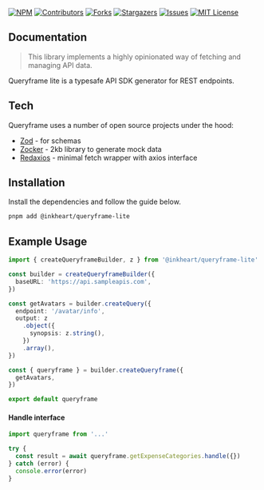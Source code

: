 [![NPM][npm-shield]][npm-url]
[![Contributors][contributors-shield]][contributors-url]
[![Forks][forks-shield]][forks-url]
[![Stargazers][stars-shield]][stars-url]
[![Issues][issues-shield]][issues-url]
[![MIT License][license-shield]][license-url]

## Documentation

> This library implements a highly opinionated way of fetching and managing API data.

Queryframe lite is a typesafe API SDK generator for REST endpoints.

## Tech

Queryframe uses a number of open source projects under the hood:

- [Zod] - for schemas
- [Zocker] - 2kb library to generate mock data
- [Redaxios] - minimal fetch wrapper with axios interface

## Installation

Install the dependencies and follow the guide below.

```sh
pnpm add @inkheart/queryframe-lite
```

## Example Usage

```typescript
import { createQueryframeBuilder, z } from '@inkheart/queryframe-lite'

const builder = createQueryframeBuilder({
  baseURL: 'https://api.sampleapis.com',
})

const getAvatars = builder.createQuery({
  endpoint: '/avatar/info',
  output: z
    .object({
      synopsis: z.string(),
    })
    .array(),
})

const { queryframe } = builder.createQueryframe({
  getAvatars,
})

export default queryframe
```

#### Handle interface

```typescript
import queryframe from '...'

try {
  const result = await queryframe.getExpenseCategories.handle({})
} catch (error) {
  console.error(error)
}
```

<!-- MARKDOWN LINKS & IMAGES -->
<!-- https://www.markdownguide.org/basic-syntax/#reference-style-links -->

[npm-shield]: https://img.shields.io/npm/v/@inkheart/queryframe-lite?style=for-the-badge
[npm-url]: https://www.npmjs.com/package/@inkheart/queryframe-lite
[contributors-shield]: https://img.shields.io/github/contributors/akparhi/queryframe.svg?style=for-the-badge
[contributors-url]: https://github.com/akparhi/queryframe-lite/graphs/contributors
[forks-shield]: https://img.shields.io/github/forks/akparhi/queryframe.svg?style=for-the-badge
[forks-url]: https://github.com/akparhi/queryframe-lite/network/members
[stars-shield]: https://img.shields.io/github/stars/akparhi/queryframe.svg?style=for-the-badge
[stars-url]: https://github.com/akparhi/queryframe-lite/stargazers
[issues-shield]: https://img.shields.io/github/issues/akparhi/queryframe.svg?style=for-the-badge
[issues-url]: https://github.com/akparhi/queryframe-lite/issues
[license-shield]: https://img.shields.io/github/license/akparhi/queryframe.svg?style=for-the-badge
[license-url]: https://github.com/akparhi/queryframe-lite/blob/main/LICENSE
[Zod]: https://zod.dev/
[Redaxios]: https://github.com/developit/redaxios
[Zocker]: https://github.com/LorisSigrist/zocker/
